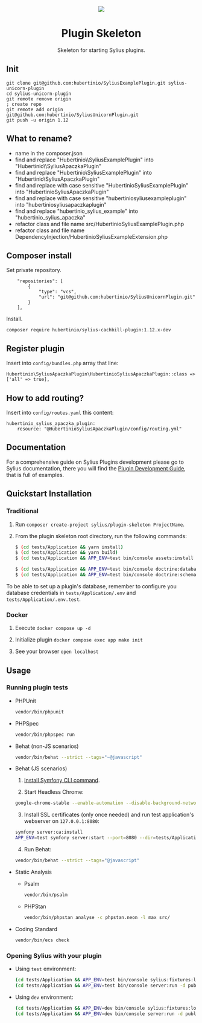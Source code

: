 <p align="center">
    <a href="https://sylius.com" target="_blank">
        <img src="https://demo.sylius.com/assets/shop/img/logo.png" />
    </a>
</p>

<h1 align="center">Plugin Skeleton</h1>

<p align="center">Skeleton for starting Sylius plugins.</p>

## Init

```
git clone git@github.com:hubertinio/SyliusExamplePlugin.git sylius-unicorn-plugin
cd sylius-unicorn-plugin
git remote remove origin
; create repo
git remote add origin git@github.com:hubertinio/SyliusUnicornPlugin.git
git push -u origin 1.12
```

## What to rename?

- name in the composer.json
- find and replace "Hubertinio\\\\SyliusExamplePlugin" into "Hubertinio\\\\SyliusApaczkaPlugin"
- find and replace "Hubertinio\SyliusExamplePlugin" into "Hubertinio\SyliusApaczkaPlugin"
- find and replace with case sensitive "HubertinioSyliusExamplePlugin" into "HubertinioSyliusApaczkaPlugin"
- find and replace with case sensitive "hubertiniosyliusexampleplugin" into "hubertiniosyliusapaczkaplugin"
- find and replace "hubertinio_sylius_example" into "hubertinio_sylius_apaczka"
- refactor class and file name src/HubertinioSyliusExamplePlugin.php
- refactor class and file name DependencyInjection/HubertinioSyliusExampleExtension.php


## Composer install

Set private repository.

```
    "repositories": [
        {
            "type": "vcs",
            "url": "git@github.com:hubertinio/SyliusUnicornPlugin.git"
        }
    ],
```

Install.

```
composer require hubertinio/sylius-cachbill-plugin:1.12.x-dev
```


## Register plugin

Insert into `config/bundles.php` array that line:

```
Hubertinio\SyliusApaczkaPlugin\HubertinioSyliusApaczkaPlugin::class => ['all' => true],
```

## How to add routing?

Insert into `config/routes.yaml` this content:

```
hubertinio_sylius_apaczka_plugin:
    resource: "@HubertinioSyliusApaczkaPlugin/config/routing.yml"
```

## Documentation

For a comprehensive guide on Sylius Plugins development please go to Sylius documentation,
there you will find the <a href="https://docs.sylius.com/en/latest/plugin-development-guide/index.html">Plugin Development Guide</a>, that is full of examples.

## Quickstart Installation

### Traditional

1. Run `composer create-project sylius/plugin-skeleton ProjectName`.

2. From the plugin skeleton root directory, run the following commands:

    ```bash
    $ (cd tests/Application && yarn install)
    $ (cd tests/Application && yarn build)
    $ (cd tests/Application && APP_ENV=test bin/console assets:install public)
    
    $ (cd tests/Application && APP_ENV=test bin/console doctrine:database:create)
    $ (cd tests/Application && APP_ENV=test bin/console doctrine:schema:create)
    ```

To be able to set up a plugin's database, remember to configure you database credentials in `tests/Application/.env` and `tests/Application/.env.test`.

### Docker

1. Execute `docker compose up -d`

2. Initialize plugin `docker compose exec app make init`

3. See your browser `open localhost`

## Usage

### Running plugin tests

  - PHPUnit

    ```bash
    vendor/bin/phpunit
    ```

  - PHPSpec

    ```bash
    vendor/bin/phpspec run
    ```

  - Behat (non-JS scenarios)

    ```bash
    vendor/bin/behat --strict --tags="~@javascript"
    ```

  - Behat (JS scenarios)
 
    1. [Install Symfony CLI command](https://symfony.com/download).
 
    2. Start Headless Chrome:
    
      ```bash
      google-chrome-stable --enable-automation --disable-background-networking --no-default-browser-check --no-first-run --disable-popup-blocking --disable-default-apps --allow-insecure-localhost --disable-translate --disable-extensions --no-sandbox --enable-features=Metal --headless --remote-debugging-port=9222 --window-size=2880,1800 --proxy-server='direct://' --proxy-bypass-list='*' http://127.0.0.1
      ```
    
    3. Install SSL certificates (only once needed) and run test application's webserver on `127.0.0.1:8080`:
    
      ```bash
      symfony server:ca:install
      APP_ENV=test symfony server:start --port=8080 --dir=tests/Application/public --daemon
      ```
    
    4. Run Behat:
    
      ```bash
      vendor/bin/behat --strict --tags="@javascript"
      ```
    
  - Static Analysis
  
    - Psalm
    
      ```bash
      vendor/bin/psalm
      ```
      
    - PHPStan
    
      ```bash
      vendor/bin/phpstan analyse -c phpstan.neon -l max src/  
      ```

  - Coding Standard
  
    ```bash
    vendor/bin/ecs check
    ```

### Opening Sylius with your plugin

- Using `test` environment:

    ```bash
    (cd tests/Application && APP_ENV=test bin/console sylius:fixtures:load)
    (cd tests/Application && APP_ENV=test bin/console server:run -d public)
    ```
    
- Using `dev` environment:

    ```bash
    (cd tests/Application && APP_ENV=dev bin/console sylius:fixtures:load)
    (cd tests/Application && APP_ENV=dev bin/console server:run -d public)
    ```
